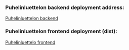 ### Puhelinluettelon backend deployment address:

[Puhelinluettelon backend](https://puhelinluettelo-backend-3k30.onrender.com/api/persons)

### Puhelinluettelon frontend deployment (dist):

[Puhelinluettelo frontend](https://puhelinluettelo-backend-3k30.onrender.com)